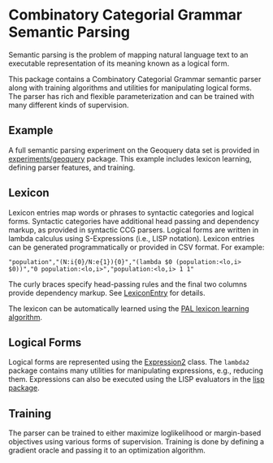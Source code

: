 # Combinatory Categorial Grammar Semantic Parsing

Semantic parsing is the problem of mapping natural language text to an
executable representation of its meaning known as a logical form.

This package contains a Combinatory Categorial Grammar semantic parser
along with training algorithms and utilities for manipulating logical
forms. The parser has rich and flexible parameterization and can be
trained with many different kinds of supervision.

## Example

A full semantic parsing experiment on the Geoquery data set is
provided in <a href="../experiments/geoquery">experiments/geoquery</a>
package. This example includes lexicon learning, defining parser
features, and training.

## Lexicon

Lexicon entries map words or phrases to syntactic categories and
logical forms. Syntactic categories have additional head passing and
dependency markup, as provided in syntactic CCG parsers. Logical forms
are written in lambda calculus using S-Expressions (i.e., LISP
notation). Lexicon entries can be generated programmatically or
provided in CSV format. For example:

    "population","(N:i{0}/N:e{1}){0}","(lambda $0 (population:<lo,i> $0))","0 population:<lo,i>","population:<lo,i> 1 1"

The curly braces specify head-passing rules and the final two columns
provide dependency markup. See <a
href="LexiconEntry.java">LexiconEntry</a> for details.

The lexicon can be automatically learned using the <a
href="lexinduct">PAL lexicon learning algorithm</a>.

## Logical Forms

Logical forms are represented using the <a
href="lambda2/Expression2.java">Expression2</a> class. The `lambda2`
package contains many utilities for manipulating expressions, e.g.,
reducing them. Expressions can also be executed using the LISP
evaluators in the <a href="../lisp">lisp package</a>.

## Training

The parser can be trained to either maximize loglikelihood or
margin-based objectives using various forms of supervision. Training
is done by defining a gradient oracle and passing it to an
optimization algorithm.

